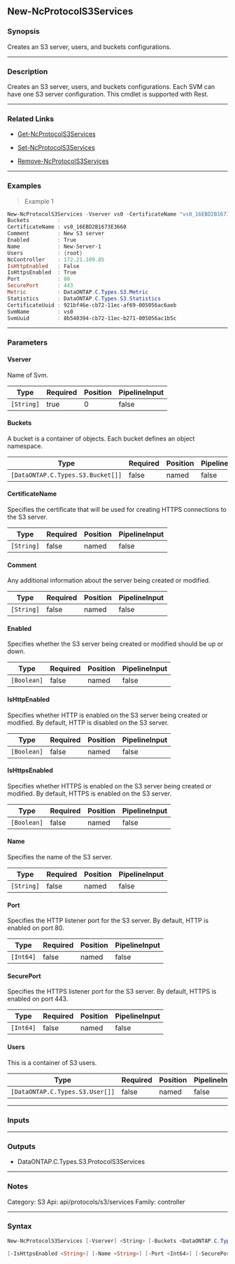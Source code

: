New-NcProtocolS3Services
------------------------

### Synopsis
Creates an S3 server, users, and buckets configurations.

---

### Description

Creates an S3 server, users, and buckets configurations. Each SVM can have one S3 server configuration. This cmdlet is supported with Rest.

---

### Related Links
* [Get-NcProtocolS3Services](Get-NcProtocolS3Services)

* [Set-NcProtocolS3Services](Set-NcProtocolS3Services)

* [Remove-NcProtocolS3Services](Remove-NcProtocolS3Services)

---

### Examples
> Example 1

```PowerShell
New-NcProtocolS3Services -Vserver vs0 -CertificateName "vs0_16EBD2B1673E3660" -Comment "New S3 server" -Enabled $true -Name "New-Server-1"
Buckets         :
CertificateName : vs0_16EBD2B1673E3660
Comment         : New S3 server
Enabled         : True
Name            : New-Server-1
Users           : {root}
NcController    : 172.21.109.85
IsHttpEnabled   : False
IsHttpsEnabled  : True
Port            : 80
SecurePort      : 443
Metric          : DataONTAP.C.Types.S3.Metric
Statistics      : DataONTAP.C.Types.S3.Statistics
CertificateUuid : 921bf46e-cb72-11ec-af69-005056ac6aeb
SvmName         : vs0
SvmUuid         : 8b540394-cb72-11ec-b271-005056ac1b5c

```

---

### Parameters
#### **Vserver**
Name of Svm.

|Type      |Required|Position|PipelineInput|
|----------|--------|--------|-------------|
|`[String]`|true    |0       |false        |

#### **Buckets**
A bucket is a container of objects. Each bucket defines an object namespace.

|Type                             |Required|Position|PipelineInput|
|---------------------------------|--------|--------|-------------|
|`[DataONTAP.C.Types.S3.Bucket[]]`|false   |named   |false        |

#### **CertificateName**
Specifies the certificate that will be used for creating HTTPS connections to the S3 server.

|Type      |Required|Position|PipelineInput|
|----------|--------|--------|-------------|
|`[String]`|false   |named   |false        |

#### **Comment**
Any additional information about the server being created or modified.

|Type      |Required|Position|PipelineInput|
|----------|--------|--------|-------------|
|`[String]`|false   |named   |false        |

#### **Enabled**
Specifies whether the S3 server being created or modified should be up or down.

|Type       |Required|Position|PipelineInput|
|-----------|--------|--------|-------------|
|`[Boolean]`|false   |named   |false        |

#### **IsHttpEnabled**
Specifies whether HTTP is enabled on the S3 server being created or modified. By default, HTTP is disabled on the S3 server.

|Type       |Required|Position|PipelineInput|
|-----------|--------|--------|-------------|
|`[Boolean]`|false   |named   |false        |

#### **IsHttpsEnabled**
Specifies whether HTTPS is enabled on the S3 server being created or modified. By default, HTTPS is enabled on the S3 server.

|Type       |Required|Position|PipelineInput|
|-----------|--------|--------|-------------|
|`[Boolean]`|false   |named   |false        |

#### **Name**
Specifies the name of the S3 server.

|Type      |Required|Position|PipelineInput|
|----------|--------|--------|-------------|
|`[String]`|false   |named   |false        |

#### **Port**
Specifies the HTTP listener port for the S3 server. By default, HTTP is enabled on port 80.

|Type     |Required|Position|PipelineInput|
|---------|--------|--------|-------------|
|`[Int64]`|false   |named   |false        |

#### **SecurePort**
Specifies the HTTPS listener port for the S3 server. By default, HTTPS is enabled on port 443.

|Type     |Required|Position|PipelineInput|
|---------|--------|--------|-------------|
|`[Int64]`|false   |named   |false        |

#### **Users**
This is a container of S3 users.

|Type                           |Required|Position|PipelineInput|
|-------------------------------|--------|--------|-------------|
|`[DataONTAP.C.Types.S3.User[]]`|false   |named   |false        |

---

### Inputs

---

### Outputs
* DataONTAP.C.Types.S3.ProtocolS3Services

---

### Notes
Category: S3
Api: api/protocols/s3/services
Family: controller

---

### Syntax
```PowerShell
New-NcProtocolS3Services [-Vserver] <String> [-Buckets <DataONTAP.C.Types.S3.Bucket[]>] [-CertificateName <String>] [-Comment <String>] [-Enabled <Boolean>] [-IsHttpEnabled <Boolean>] 
```
```PowerShell
[-IsHttpsEnabled <String>] [-Name <String>] [-Port <Int64>] [-SecurePort <Int64>] [-Users <DataONTAP.C.Types.S3.User[]>] [<CommonParameters>]
```
